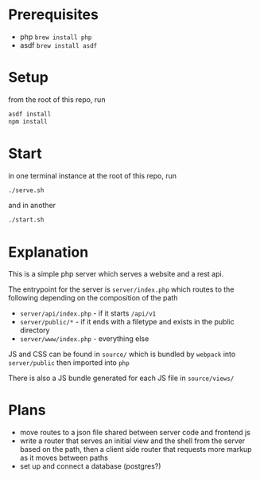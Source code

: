# Prerequisites

- php `brew install php`
- asdf `brew install asdf`

# Setup

from the root of this repo, run

```sh
asdf install
npm install
```

# Start

in one terminal instance at the root of this repo, run

```sh
./serve.sh
```

and in another

```sh
./start.sh
```

# Explanation

This is a simple php server which serves a website and a rest api.

The entrypoint for the server is `server/index.php` which routes to the following depending on the composition of the path

- `server/api/index.php` - if it starts `/api/v1`
- `server/public/*` - if it ends with a filetype and exists in the public directory
- `server/www/index.php` - everything else

JS and CSS can be found in `source/` which is bundled by `webpack` into `server/public` then imported into `php`

There is also a JS bundle generated for each JS file in `source/views/`

# Plans

- move routes to a json file shared between server code and frontend js
- write a router that serves an initial view and the shell from the server based on the path, then a client side router that requests more markup as it moves between paths
- set up and connect a database (postgres?)

